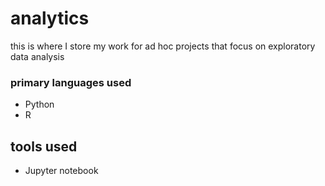 # analytics
this is where I store my work for ad hoc projects that focus on exploratory data analysis


### primary languages used
* Python
* R

## tools used
* Jupyter notebook
